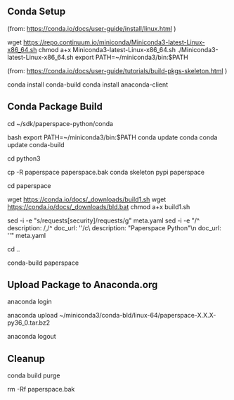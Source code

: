 Conda Setup
-----------
(from: https://conda.io/docs/user-guide/install/linux.html )

wget https://repo.continuum.io/miniconda/Miniconda3-latest-Linux-x86_64.sh
chmod a+x Miniconda3-latest-Linux-x86_64.sh
./Miniconda3-latest-Linux-x86_64.sh
export PATH=~/miniconda3/bin:$PATH

(from: https://conda.io/docs/user-guide/tutorials/build-pkgs-skeleton.html )

conda install conda-build
conda install anaconda-client


Conda Package Build
-------------------
cd ~/sdk/paperspace-python/conda

bash
export PATH=~/miniconda3/bin:$PATH
conda update conda
conda update conda-build

cd python3

cp -R paperspace paperspace.bak
conda skeleton pypi paperspace

cd paperspace

wget https://conda.io/docs/_downloads/build1.sh
wget https://conda.io/docs/_downloads/bld.bat
chmod a+x build1.sh

sed -i -e "s/requests\[security\]/requests/g" meta.yaml
sed -i -e "/^  description: /,/^  doc_url: ''/c\  description: \"Paperspace Python\"\n  doc_url: ''" meta.yaml

cd ..

conda-build paperspace


Upload Package to Anaconda.org
------------------------------
anaconda login

anaconda upload ~/miniconda3/conda-bld/linux-64/paperspace-X.X.X-py36_0.tar.bz2

anaconda logout


Cleanup
-------
conda build purge

rm -Rf paperspace.bak

